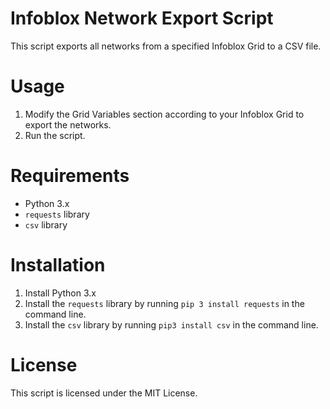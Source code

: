 # Infoblox Network Export Script

This script exports all networks from a specified Infoblox Grid to a CSV file.

# Usage

1. Modify the Grid Variables section according to your Infoblox Grid to export the networks.
2. Run the script.

# Requirements

- Python 3.x
- `requests` library
- `csv` library

# Installation

1. Install Python 3.x
2. Install the `requests` library by running `pip 3 install requests` in the command line.
3. Install the `csv` library by running `pip3 install csv` in the command line.

# License
This script is licensed under the MIT License.

